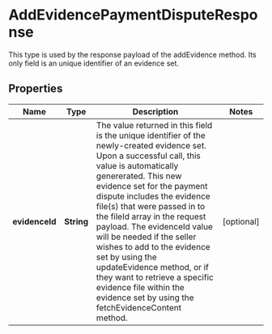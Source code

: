 

# AddEvidencePaymentDisputeResponse

This type is used by the response payload of the addEvidence method. Its only field is an unique identifier of an evidence set.
## Properties

Name | Type | Description | Notes
------------ | ------------- | ------------- | -------------
**evidenceId** | **String** | The value returned in this field is the unique identifier of the newly-created evidence set. Upon a successful call, this value is automatically genererated. This new evidence set for the payment dispute includes the evidence file(s) that were passed in to the fileId array in the request payload. The evidenceId value will be needed if the seller wishes to add to the evidence set by using the updateEvidence method, or if they want to retrieve a specific evidence file within the evidence set by using the fetchEvidenceContent method. |  [optional]



